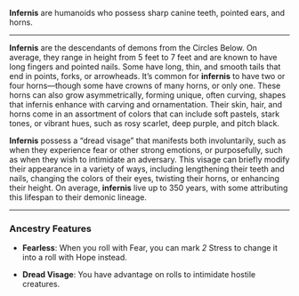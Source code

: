 
**Infernis** are humanoids who possess sharp canine teeth, pointed ears, and horns.

----

**Infernis** are the descendants of demons from the Circles Below. On average, they range in height from 5 feet to 7 feet and are known to have long fingers and pointed nails. Some have long, thin, and smooth tails that end in points, forks, or arrowheads. It’s common for **infernis** to have two or four horns—though some have crowns of many horns, or only one. These horns can also grow asymmetrically, forming unique, often curving, shapes that infernis enhance with carving and ornamentation. Their skin, hair, and horns come in an assortment of colors that can include soft pastels, stark tones, or vibrant hues, such as rosy scarlet, deep purple, and pitch black.

**Infernis** possess a “dread visage” that manifests both involuntarily, such as when they experience fear or other strong emotions, or purposefully, such as when they wish to intimidate an adversary. This visage can briefly modify their appearance in a variety of ways, including lengthening their teeth and nails, changing the colors of their eyes, twisting their horns, or enhancing their height. On average, **infernis** live up to 350 years, with some attributing this lifespan to their demonic lineage.


----

### Ancestry Features 

* **Fearless**: When you roll with Fear, you can mark *2* Stress to change it into a roll with Hope instead.

* **Dread Visage**: You have advantage on rolls to intimidate hostile creatures.